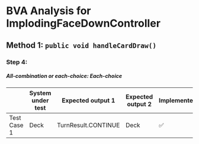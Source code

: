 # BVA Analysis for ImplodingFaceDownController

## Method 1: ```public void handleCardDraw()```
### Step 4:
##### All-combination or each-choice: Each-choice

|             | System under test | Expected output 1   | Expected output 2 | Implemented?       |
|-------------|-------------------|---------------------|-------------------|--------------------|
| Test Case 1 | Deck              | TurnResult.CONTINUE | Deck              | :white_check_mark: |